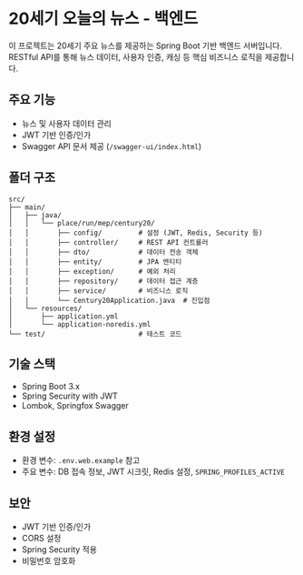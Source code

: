 # 20세기 오늘의 뉴스 - 백엔드

이 프로젝트는 20세기 주요 뉴스를 제공하는 Spring Boot 기반 백엔드 서버입니다. RESTful API를 통해 뉴스 데이터, 사용자 인증, 캐싱 등 핵심 비즈니스 로직을 제공합니다.

## 주요 기능
- 뉴스 및 사용자 데이터 관리
- JWT 기반 인증/인가
- Swagger API 문서 제공 (`/swagger-ui/index.html`)

## 폴더 구조
```
src/
├── main/
│   ├── java/
│   │   └── place/run/mep/century20/
│   │       ├── config/         # 설정 (JWT, Redis, Security 등)
│   │       ├── controller/     # REST API 컨트롤러
│   │       ├── dto/            # 데이터 전송 객체
│   │       ├── entity/         # JPA 엔티티
│   │       ├── exception/      # 예외 처리
│   │       ├── repository/     # 데이터 접근 계층
│   │       ├── service/        # 비즈니스 로직
│   │       └── Century20Application.java  # 진입점
│   └── resources/
│       ├── application.yml
│       └── application-noredis.yml
└── test/                       # 테스트 코드
```

## 기술 스택
- Spring Boot 3.x
- Spring Security with JWT
- Lombok, Springfox Swagger

## 환경 설정
- 환경 변수: `.env.web.example` 참고
- 주요 변수: DB 접속 정보, JWT 시크릿, Redis 설정, `SPRING_PROFILES_ACTIVE`
    
## 보안
- JWT 기반 인증/인가
- CORS 설정
- Spring Security 적용
- 비밀번호 암호화
